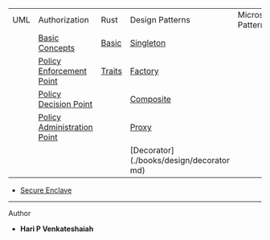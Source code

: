 
|   |   |   |   |   |
|---|---|---|---|---|
| UML  | Authorization | Rust | Design Patterns |Microservices Pattern |
|   | [Basic Concepts](./books/authz/authz.md) | [Basic](./books/rust/basic.md) | [Singleton](./books/design/singleton.md)  | |
|   | [Policy Enforcement Point](./books/authz/pep.md)   | [Traits](./books/rust/trait.md)|[Factory](./books/design/factory.md) | |
|   | [Policy Decision Point](./books/authz/pdp.md)      |  | [Composite](./books/design/composite.md)| |
|   | [Policy Administration Point](./books/authz/pap.md)|  | [Proxy](./books/design/proxy.md)    | |
|   |                                                    |  | [Decorator](./books/design/decorator md)|  |
  
 
  
- [Secure Enclave](./books/general/secure-enclave.md)  
----
Author
* **Hari P Venkateshaiah** 
